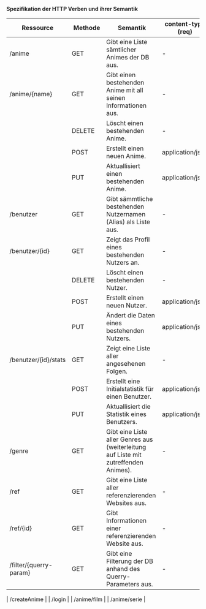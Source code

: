 **Spezifikation der HTTP Verben und ihrer Semantik**

| Ressource | Methode | Semantik | content-type (req) | content-type (res) |                                                        
| ---------------------- | ------ | ----------------------------------------------------------------------------------- | ----------------- | ---------------- |
| /anime                 | GET    | Gibt eine Liste sämtlicher Animes der DB aus.                                       | -                 | application/json |
| /anime/{name}          | GET    | Gibt einen bestehenden Anime mit all seinen Informationen aus.                      | -                 | application/json |
|                        | DELETE | Löscht einen bestehenden Anime.                                                     | -                 | - |
|                        | POST   | Erstellt einen neuen Anime.                                                         | application/json  | application/json |
|                        | PUT    | Aktuallisiert einen bestehenden Anime.                                              | application/json  | application/json |
| /benutzer              | GET    | Gibt sämmtliche bestehenden Nutzernamen (Alias) als Liste aus.                      | -                 | application/json |
| /benutzer/{id}         | GET    | Zeigt das Profil eines bestehenden Nutzers an.                                      | -                 | application/json |
|                        | DELETE | Löscht einen bestehenden Nutzer.                                                    | -                 | - |
|                        | POST   | Erstellt einen neuen Nutzer.                                                        | application/json  | application/json |
|                        | PUT    | Ändert die Daten eines bestehenden Nutzers.                                         | application/json  | application/json |
| /benutzer/{id}/stats   | GET    | Zeigt eine Liste aller angesehenen Folgen.                                          | -                 | application/json |
|                        | POST   | Erstellt eine Initialstatistik für einen Benutzer.                                  | application/json  | application/json |
|                        | PUT    | Aktuallisiert die Statistik eines Benutzers.                                        | application/json  | application/json |
| /genre                 | GET    | Gibt eine Liste aller Genres aus (weiterleitung auf Liste mit zutreffenden Animes). | -                 | application/json |
| /ref                   | GET    | Gibt eine Liste aller referenzierenden Websites aus.                                | -                 | application/json |
| /ref/{id}              | GET    | Gibt Informationen einer referenzierenden Website aus.                              | -                 | application/json |
| /filter/{querry-param} | GET    | Gibt eine Filterung der DB anhand des Querry-Parameters aus.                        | -                 | - |


| /createAnime |
| /login |
| /anime/film |
| /anime/serie |
